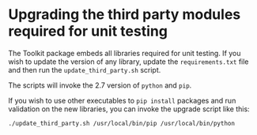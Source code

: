 Upgrading the third party modules required for unit testing
===========================================================

The Toolkit package embeds all libraries required for unit testing. If you wish to update the
version of any library, update the `requirements.txt` file and then run the `update_third_party.sh`
script.

The scripts will invoke the 2.7 version of `python` and `pip`.

If you wish to use other executables to `pip install` packages and run validation on the new
libraries, you can invoke the upgrade script like this:

```shell
./update_third_party.sh /usr/local/bin/pip /usr/local/bin/python
```

